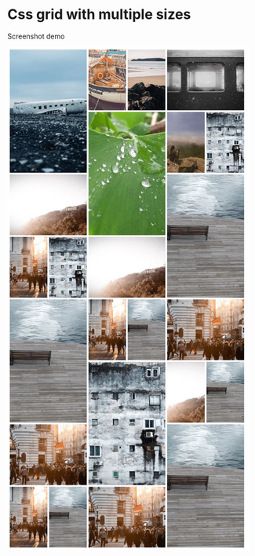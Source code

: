 # Css grid with multiple sizes

Screenshot demo

![Pintergrid](https://github.com/erasmoh/pintergrid/blob/master/img/capture-min.png?raw=true)
